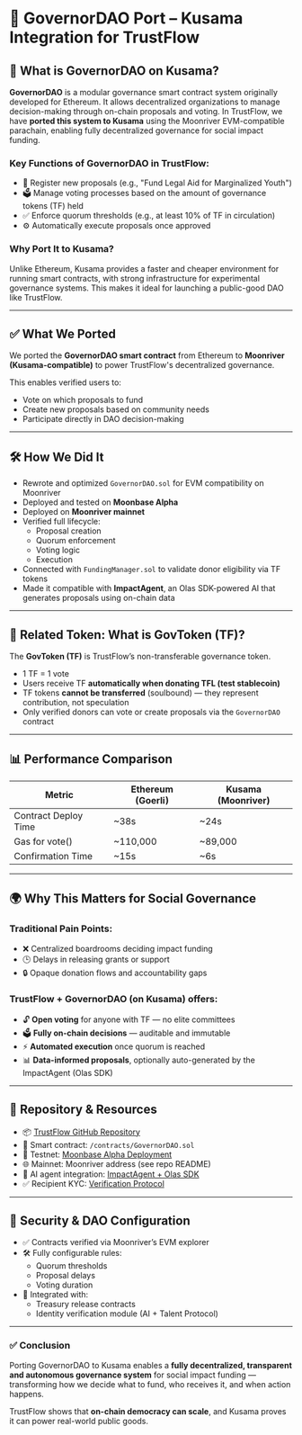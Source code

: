 # 📘 GovernorDAO Port – Kusama Integration for TrustFlow

## 🔷 What is GovernorDAO on Kusama?

**GovernorDAO** is a modular governance smart contract system originally developed for Ethereum. It allows decentralized organizations to manage decision-making through on-chain proposals and voting. In TrustFlow, we have **ported this system to Kusama** using the Moonriver EVM-compatible parachain, enabling fully decentralized governance for social impact funding.

### Key Functions of GovernorDAO in TrustFlow:

- 📝 Register new proposals (e.g., "Fund Legal Aid for Marginalized Youth")
- 🗳️ Manage voting processes based on the amount of governance tokens (TF) held
- ✅ Enforce quorum thresholds (e.g., at least 10% of TF in circulation)
- ⚙️ Automatically execute proposals once approved

### Why Port It to Kusama?

Unlike Ethereum, Kusama provides a faster and cheaper environment for running smart contracts, with strong infrastructure for experimental governance systems. This makes it ideal for launching a public-good DAO like TrustFlow.

---

## ✅ What We Ported

We ported the **GovernorDAO smart contract** from Ethereum to **Moonriver (Kusama-compatible)** to power TrustFlow's decentralized governance.

This enables verified users to:

- Vote on which proposals to fund
- Create new proposals based on community needs
- Participate directly in DAO decision-making

---

## 🛠️ How We Did It

- Rewrote and optimized `GovernorDAO.sol` for EVM compatibility on Moonriver  
- Deployed and tested on **Moonbase Alpha**  
- Deployed on **Moonriver mainnet**  
- Verified full lifecycle:
  - Proposal creation
  - Quorum enforcement
  - Voting logic
  - Execution  
- Connected with `FundingManager.sol` to validate donor eligibility via TF tokens  
- Made it compatible with **ImpactAgent**, an Olas SDK-powered AI that generates proposals using on-chain data

---

## 🔁 Related Token: What is GovToken (TF)?

The **GovToken (TF)** is TrustFlow’s non-transferable governance token.

- 1 TF = 1 vote  
- Users receive TF **automatically when donating TFL (test stablecoin)**  
- TF tokens **cannot be transferred** (soulbound) — they represent contribution, not speculation  
- Only verified donors can vote or create proposals via the `GovernorDAO` contract

---

## 📊 Performance Comparison

| Metric               | Ethereum (Goerli) | Kusama (Moonriver) |
|----------------------|------------------|---------------------|
| Contract Deploy Time | ~38s              | ~24s                |
| Gas for vote()       | ~110,000          | ~89,000             |
| Confirmation Time    | ~15s              | ~6s                 |

---

## 🌍 Why This Matters for Social Governance

### Traditional Pain Points:

- ❌ Centralized boardrooms deciding impact funding
- 🕒 Delays in releasing grants or support
- 🔒 Opaque donation flows and accountability gaps

### TrustFlow + GovernorDAO (on Kusama) offers:

- 🔓 **Open voting** for anyone with TF — no elite committees  
- 🗳️ **Fully on-chain decisions** — auditable and immutable  
- ⚡ **Automated execution** once quorum is reached  
- 📊 **Data-informed proposals**, optionally auto-generated by the ImpactAgent (Olas SDK)

---

## 📁 Repository & Resources

- 📦 [TrustFlow GitHub Repository](https://github.com/Molina-Daniel/TrustFlow)
- 📄 Smart contract: `/contracts/GovernorDAO.sol`
- 🔧 Testnet: [Moonbase Alpha Deployment](https://moonbase.moonscan.io/)
- 🌐 Mainnet: Moonriver address (see repo README)
- 🤖 AI agent integration: [ImpactAgent + Olas SDK](../impact-agent.md)
- ✅ Recipient KYC: [Verification Protocol](../recipient-verification.md)

---

## 🔐 Security & DAO Configuration

- ✅ Contracts verified via Moonriver’s EVM explorer  
- 🛠️ Fully configurable rules:
  - Quorum thresholds
  - Proposal delays
  - Voting duration  
- 🔗 Integrated with:
  - Treasury release contracts
  - Identity verification module (AI + Talent Protocol)

---

### ✅ Conclusion

Porting GovernorDAO to Kusama enables a **fully decentralized, transparent and autonomous governance system** for social impact funding — transforming how we decide what to fund, who receives it, and when action happens.

TrustFlow shows that **on-chain democracy can scale**, and Kusama proves it can power real-world public goods.


